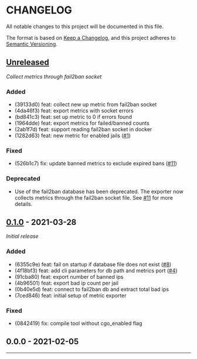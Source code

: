 # CHANGELOG

All notable changes to this project will be documented in this file.

The format is based on [Keep a Changelog], and this project adheres to [Semantic Versioning].

## [Unreleased]
*Collect metrics through fail2ban socket*

### Added
- (39133d0) feat: collect new up metric from fail2ban socket
- (4da46f3) feat: export metrics with socket errors
- (bd841c3) feat: set up metric to 0 if errors found
- (1964dde) feat: export metrics for failed/banned counts
- (2ab1f7d) feat: support reading fail2ban socket in docker
- (1282d63) feat: new metric for enabled jails ([#1](https://gitlab.com/hectorjsmith/fail2ban-prometheus-exporter/issues/1))

### Fixed
- (526b1c7) fix: update banned metrics to exclude expired bans ([#11](https://gitlab.com/hectorjsmith/fail2ban-prometheus-exporter/issues/11))

### Deprecated
- Use of the fail2ban database has been deprecated. The exporter now collects metrics through the fail2ban socket file. See [#11](https://gitlab.com/hectorjsmith/fail2ban-prometheus-exporter/-/issues/11) for more details.

## [0.1.0] - 2021-03-28
*Initial release*

### Added
- (6355c9e) feat: fail on startup if database file does not exist ([#8](https://gitlab.com/hectorjsmith/fail2ban-prometheus-exporter/issues/8))
- (4f18bf3) feat: add cli parameters for db path and metrics port ([#4](https://gitlab.com/hectorjsmith/fail2ban-prometheus-exporter/issues/4))
- (91cba80) feat: export number of banned ips
- (4b96501) feat: export bad ip count per jail
- (0b40e5d) feat: connect to fail2ban db and extract total bad ips
- (7ced846) feat: initial setup of metric exporter


### Fixed
- (0842419) fix: compile tool without cgo_enabled flag

## 0.0.0 - 2021-02-05

---

[Keep a Changelog]: https://keepachangelog.com/en/1.0.0/
[Semantic Versioning]: https://semver.org/spec/v2.0.0.html
[Unreleased]: https://gitlab.com/hectorjsmith/fail2ban-prometheus-exporter/compare/0.1.0...main
[0.1.0]: https://gitlab.com/hectorjsmith/fail2ban-prometheus-exporter/compare/0.0.0...0.1.0
